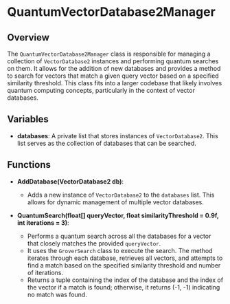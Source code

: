 # QuantumVectorDatabase2Manager

## Overview
The `QuantumVectorDatabase2Manager` class is responsible for managing a collection of `VectorDatabase2` instances and performing quantum searches on them. It allows for the addition of new databases and provides a method to search for vectors that match a given query vector based on a specified similarity threshold. This class fits into a larger codebase that likely involves quantum computing concepts, particularly in the context of vector databases.

## Variables

- **databases**: A private list that stores instances of `VectorDatabase2`. This list serves as the collection of databases that can be searched.

## Functions

- **AddDatabase(VectorDatabase2 db)**: 
  - Adds a new instance of `VectorDatabase2` to the `databases` list. This allows for dynamic management of multiple vector databases.

- **QuantumSearch(float[] queryVector, float similarityThreshold = 0.9f, int iterations = 3)**: 
  - Performs a quantum search across all the databases for a vector that closely matches the provided `queryVector`. 
  - It uses the `GroverSearch` class to execute the search. The method iterates through each database, retrieves all vectors, and attempts to find a match based on the specified similarity threshold and number of iterations.
  - Returns a tuple containing the index of the database and the index of the vector if a match is found; otherwise, it returns (-1, -1) indicating no match was found.